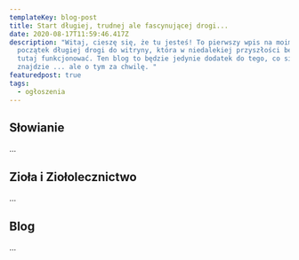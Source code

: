 ```yaml
---
templateKey: blog-post
title: Start długiej, trudnej ale fascynującej drogi...
date: 2020-08-17T11:59:46.417Z
description: "Witaj, cieszę się, że tu jesteś! To pierwszy wpis na moim blogu i
  początek długiej drogi do witryny, która w niedalekiej przyszłości będzie
  tutaj funkcjonować. Ten blog to będzie jedynie dodatek do tego, co się tutaj
  znajdzie ... ale o tym za chwilę. "
featuredpost: true
tags:
  - ogłoszenia
---
```

## Słowianie

...

## Zioła i Ziołolecznictwo 

...

## Blog

...